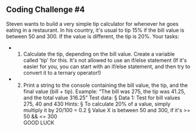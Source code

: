 ## Coding Challenge #4

Steven wants to build a very simple tip calculator for whenever he goes eating in a
restaurant. In his country, it's usual to tip 15% if the bill value is between 50 and 300. If the value is different, the tip is 20%.
Your tasks:

- 1. Calculate the tip, depending on the bill value. Create a variable called 'tip' for
     this. It's not allowed to use an if/else statement  (If it's easier for you, you can
     start with an if/else statement, and then try to convert it to a ternary
     operator!)
- 2. Print a string to the console containing the bill value, the tip, and the final value
     (bill + tip). Example: “The bill was 275, the tip was 41.25, and the total value
     316.25”
     Test data:
     § Data 1: Test for bill values 275, 40 and 430
     Hints:
     § To calculate 20% of a value, simply multiply it by 20/100 = 0.2
     § Value X is between 50 and 300, if it's >= 50 && <= 300 \
     GOOD LUCK

